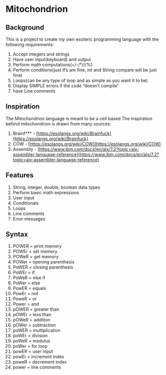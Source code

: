 # Mitochondrion

## Background

This is a project to create my own esoteric programming language with the following requirements:

1. Accept integers and strings
2. Have user input(keyboard) and output
3. Perform math computations(+/-/*///%)
4. Perform conditions(just if’s are fine, int and String compare will be just fine)
5. Loops(can be any type of loop and as simple as you want it to be)
6. Display SIMPLE errors if the code “doesn’t compile”
7. have Line comments

## Inspiration

The Mitochondrion language is meant to be a cell based 
The inspiration behind mitochondrion is drawn from many sources: 

1. Brainf*** - [https://esolangs.org/wiki/Brainfuck](https://esolangs.org/wiki/Brainfuck)
2. COW - [https://esolangs.org/wiki/COW](https://esolangs.org/wiki/COW)
3. Assembly - [https://www.ibm.com/docs/en/aix/7.2?topic=aix-assembler-language-reference](https://www.ibm.com/docs/en/aix/7.2?topic=aix-assembler-language-reference)

## Features

1. String, integer, double, boolean data types
2. Perform basic math expressions
3. User input
4. Conditionals
5. Loops
6. Line comments
7. Error messages

## Syntax

1. POWER = print memory
2. POWEr = set memory
3. POWeR = get memory
4. POWer = opening parenthesis
5. PoWER = closing parenthesis
6. PoWEr = if
7. PoWeR = else if
8. PoWer = else
9. PowER = equals
10. PowEr = not
11. PoweR = or
12. Power = and
13. pOWER = greater than
14. pOWEr = less than
15. pOWeR = addition
16. pOWer = subtraction
17. poWER = multiplication
18. poWEr = division
19. poWeR = modulus
20. poWer = for loop
21. powER = user input
22. powEr = increment index
23. poweR = decrement index
24. power = line comments